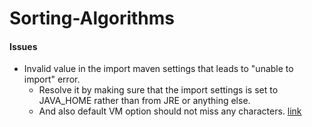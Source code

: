 # Sorting-Algorithms 

#### Issues
* Invalid value in the import maven settings that leads to "unable to import" error. 
    * Resolve it by making sure that the import settings is set to JAVA_HOME rather than from JRE or anything else.
    * And also default VM option should not miss any characters. [link](https://www.jetbrains.com/help/idea/maven-importing.html)
